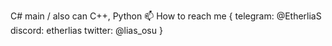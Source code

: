 C# main / also can C++, Python
📫 How to reach me 
{
  telegram: @EtherliaS
  discord: etherlias
  twitter: @lias_osu
}

<!---
EtherliaS/EtherliaS is a ✨ special ✨ repository because its `README.md` (this file) appears on your GitHub profile.
You can click the Preview link to take a look at your changes.
--->
